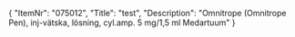 {
  "ItemNr": "075012",
  "Title": "test",
  "Description": "Omnitrope (Omnitrope Pen), inj-vätska, lösning, cyl.amp. 5 mg/1,5 ml Medartuum"
}